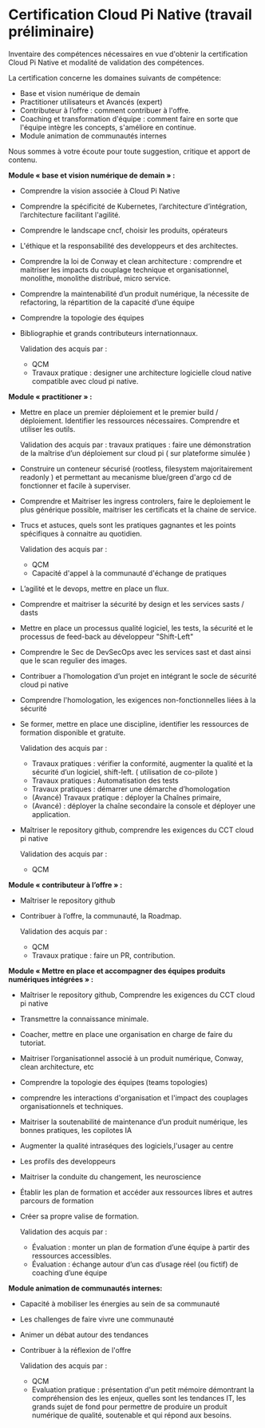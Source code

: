 # Certification Cloud Pi Native (travail préliminaire)

Inventaire des compétences nécessaires en vue d'obtenir la certification Cloud Pi Native et modalité de validation des compétences.

La certification concerne les domaines suivants de compétence:

- Base et vision numérique de demain
- Practitioner utilisateurs et Avancés (expert)
- Contributeur à l’offre : comment contribuer à l'offre.
- Coaching et transformation d'équipe : comment faire en sorte que l'équipe intègre les concepts, s'améliore en continue. 
- Module animation de communautés internes

Nous sommes à votre écoute pour toute suggestion, critique et apport de contenu.

**Module « base et vision numérique de demain » :**
- Comprendre la vision associée à Cloud Pi Native
- Comprendre la spécificité de Kubernetes, l’architecture d’intégration, l’architecture facilitant l'agilité.
- Comprendre le landscape cncf, choisir les produits, opérateurs
- L'éthique et la responsabilité des developpeurs et des architectes.
- Comprendre la loi de Conway et clean architecture : comprendre et maitriser les impacts du couplage technique et organisationnel, monolithe, monolithe distribué, micro service.
- Comprendre la maintenabilité d’un produit numérique, la nécessite de refactoring, la répartition de la capacité d’une équipe
- Comprendre la topologie des équipes
- Bibliographie et grands contributeurs internationnaux.

  Validation des acquis par : 
  - QCM
  - Travaux pratique : designer une architecture logicielle cloud native compatible avec cloud pi native.

**Module « practitioner » :**
- Mettre en place un premier déploiement et le premier build / déploiement. Identifier les ressources nécessaires. Comprendre et utiliser les outils.

  Validation des acquis par :
  travaux pratiques : faire une démonstration de la maîtrise d’un déploiement sur cloud pi ( sur plateforme simulée )

- Construire un conteneur sécurisé (rootless, filesystem majoritairement readonly ) et permettant au mecanisme blue/green d'argo cd de fonctionner et facile à superviser.
- Comprendre et Maitriser les ingress controlers, faire le deploiement le plus générique possible, maitriser les certificats et la chaine de service.

- Trucs et astuces, quels sont les pratiques gagnantes et les points spécifiques à connaitre au quotidien.

  Validation des acquis par :
  - QCM
  - Capacité d'appel à la communauté d'échange de pratiques

- L’agilité et le devops, mettre en place un flux.
- Comprendre et maitriser la sécurité by design et les services sasts / dasts
- Mettre en place un processus qualité logiciel, les tests, la sécurité et le processus de feed-back au développeur "Shift-Left"
- Comprendre le Sec de DevSecOps avec les services sast et dast ainsi que le scan regulier des images.
- Contribuer a l’homologation d’un projet en intégrant le socle de sécurité cloud pi native
- Comprendre l'homologation, les exigences non-fonctionnelles liées à la sécurité
- Se former, mettre en place une discipline, identifier les ressources de formation disponible et gratuite.

  Validation des acquis par :
    - Travaux pratiques : vérifier la conformité, augmenter la qualité et la sécurité d’un logiciel, shift-left.  ( utilisation de co-pilote )
    - Travaux pratiques : Automatisation des tests
    - Travaux pratiques : démarrer une démarche d’homologation
    - (Avancé) Travaux pratique :  déployer la Chaînes primaire, 
    - (Avancé) : déployer la chaîne secondaire la console et déployer une application.

- Maîtriser le repository github, comprendre les exigences du CCT cloud pi native
  
  Validation des acquis par :
  - QCM

**Module « contributeur à l’offre » :**

- Maîtriser le repository github
- Contribuer à l’offre, la communauté, la Roadmap.

  Validation des acquis par :
  - QCM
  - Travaux pratique :  faire un PR, contribution.

**Module « Mettre en place et accompagner des équipes produits numériques intégrées » :**

- Maîtriser le repository github, Comprendre les exigences du CCT cloud pi native
- Transmettre la connaissance minimale.
- Coacher, mettre en place une organisation en charge de faire du tutoriat. 
- Maitriser l’organisationnel associé à un produit numérique, Conway, clean architecture, etc
- Comprendre la topologie des équipes (teams topologies)
- comprendre les interactions d'organisation et l'impact des couplages organisationnels et techniques.
- Maitriser la soutenabilité de maintenance d’un produit numérique, les bonnes pratiques, les copilotes IA
- Augmenter la qualité intraséques des logiciels,l'usager au centre
- Les profils des developpeurs
- Maitriser la conduite du changement, les neuroscience
- Établir les plan de formation et accéder aux ressources libres et autres parcours de formation 
- Créer sa propre valise de formation. 

  Validation des acquis par :
  - Évaluation : monter un plan de formation d’une équipe à partir des ressources accessibles.
  - Évaluation : échange autour d’un cas d’usage réel (ou fictif) de coaching d’une équipe

**Module animation de communautés internes:**

- Capacité à mobiliser les énergies au sein de sa communauté 
- Les challenges de faire vivre une communauté
- Animer un débat autour des tendances 
- Contribuer à la réflexion de l'offre

  Validation des acquis par :
  - QCM
  - Evaluation pratique : présentation d'un petit mémoire démontrant la compréhension des les enjeux, quelles sont les tendances IT, les grands sujet de fond pour permettre de produire un produit numérique de qualité, soutenable et qui répond aux besoins.
